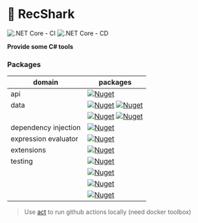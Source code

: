 # :shark: RecShark

![.NET Core - CI](https://github.com/KevinRecuerda/RecShark/workflows/.NET%20Core%20-%20CI/badge.svg)
![.NET Core - CD](https://github.com/KevinRecuerda/RecShark/workflows/.NET%20Core%20-%20CD/badge.svg)

**Provide some C# tools**

### Packages

| domain | packages |
| ------ | -------- |
| api | [![Nuget](https://img.shields.io/nuget/v/RecShark.AspNetCore?label=RecShark.AspNetCore)](https://www.nuget.org/packages/RecShark.AspNetCore/) |
| data | [![Nuget](https://img.shields.io/nuget/v/RecShark.Data.Db.Document?label=RecShark.Data.Db.Document)](https://www.nuget.org/packages/RecShark.Data.Db.Document/) [![Nuget](https://img.shields.io/nuget/v/RecShark.Data.Db.Document.Testing?label=RecShark.Data.Db.Document.Testing)](https://www.nuget.org/packages/RecShark.Data.Db.Document.Testing/)|
| | [![Nuget](https://img.shields.io/nuget/v/RecShark.Data.Db.Relational?label=RecShark.Data.Db.Relational)](https://www.nuget.org/packages/RecShark.Data.Db.Relational/) [![Nuget](https://img.shields.io/nuget/v/RecShark.Data.Db.Relational.Testing?label=RecShark.Data.Db.Relational.Testing)](https://www.nuget.org/packages/RecShark.Data.Db.Relational.Testing/)|
| dependency injection | [![Nuget](https://img.shields.io/nuget/v/RecShark.DependencyInjection?label=RecShark.DependencyInjection)](https://www.nuget.org/packages/RecShark.DependencyInjection/)|
| expression evaluator | [![Nuget](https://img.shields.io/nuget/v/RecShark.ExpressionEvaluator?label=RecShark.ExpressionEvaluator)](https://www.nuget.org/packages/RecShark.ExpressionEvaluator/) |
| extensions | [![Nuget](https://img.shields.io/nuget/v/RecShark.Extensions?label=RecShark.Extensions)](https://www.nuget.org/packages/RecShark.Extensions/) |
| testing | [![Nuget](https://img.shields.io/nuget/v/RecShark.Testing?label=RecShark.Testing)](https://www.nuget.org/packages/RecShark.Testing/) |
| | [![Nuget](https://img.shields.io/nuget/v/RecShark.Testing.FluentAssertions?label=RecShark.Testing.FluentAssertions)](https://www.nuget.org/packages/RecShark.Testing.FluentAssertions/) |
| | [![Nuget](https://img.shields.io/nuget/v/RecShark.Testing.NSubstitute?label=RecShark.Testing.NSubstitute)](https://www.nuget.org/packages/RecShark.Testing.NSubstitute/) |
| | [![Nuget](https://img.shields.io/nuget/v/RecShark.Testing.SpecFlow?label=RecShark.Testing.SpecFlow)](https://www.nuget.org/packages/RecShark.Testing.SpecFlow/) |


> Use [act](https://github.com/nektos/act) to run github actions locally (need docker toolbox)
